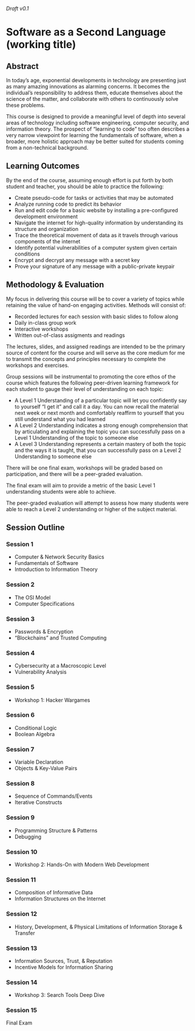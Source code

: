 _Draft v0.1_

# Software as a Second Language (working title)

## Abstract
In today’s age, exponential developments in technology are presenting just as many amazing innovations as alarming concerns. It becomes the individual’s responsibility to address them, educate themselves about the science of the matter, and collaborate with others to continuously solve these problems.

This course is designed to provide a meaningful level of depth into several areas of technology including software engineering, computer security, and information theory. The prospect of “learning to code” too often describes a very narrow viewpoint for learning the fundamentals of software, when a broader, more holistic approach may be better suited for students coming from a non-technical background.

## Learning Outcomes

By the end of the course, assuming enough effort is put forth by both student and teacher, you should be able to practice the following:

- Create pseudo-code for tasks or activities that may be automated
- Analyze running code to predict its behavior
- Run and edit code for a basic website by installing a pre-configured development environment
- Navigate the internet for high-quality information by understanding its structure and organization
- Trace the theoretical movement of data as it travels through various components of the internet
- Identify potential vulnerabilities of a computer system given certain conditions
- Encrypt and decrypt any message with a secret key
- Prove your signature of any message with a public-private keypair

## Methodology & Evaluation

My focus in delivering this course will be to cover a variety of topics while retaining the value of hand-on engaging activities. Methods will consist of:

- Recorded lectures for each session with basic slides to follow along
- Daily in-class group work
- Interactive workshops
- Written out-of-class assigments and readings

The lectures, slides, and assigned readings are intended to be the primary source of content for the course and will serve as the core medium for me to transmit the concepts and principles necessary to complete the workshops and exercises.

Group sessions will be instrumental to promoting the core ethos of the course which features the following peer-driven learning framework for each student to gauge their level of understanding on each topic:

- A Level 1 Understanding of a particular topic will let you confidently say to yourself “I get it” and call it a day. You can now recall the material next week or next month and comfortably reaffirm to yourself that you still understand what you had learned
- A Level 2 Understanding indicates a strong enough comprehension that by articulating and explaining the topic you can successfully pass on a Level 1 Understanding of the topic to someone else
- A Level 3 Understanding represents a certain mastery of both the topic and the ways it is taught, that you can successfully pass on a Level 2 Understanding to someone else

There will be one final exam, workshops will be graded based on participation, and there will be a peer-graded evaluation.

The final exam will aim to provide a metric of the basic Level 1 understanding students were able to achieve.

The peer-graded evaluation will attempt to assess how many students were able to reach a Level 2 understanding or higher of the subject material.

## Session Outline

### Session 1

- Computer & Network Security Basics
- Fundamentals of Software
- Introduction to Information Theory

### Session 2

- The OSI Model
- Computer Specifications

### Session 3

- Passwords & Encryption
- “Blockchains” and Trusted Computing

### Session 4

- Cybersecurity at a Macroscopic Level
- Vulnerability Analysis

### Session 5

- Workshop 1: Hacker Wargames

### Session 6

- Conditional Logic
- Boolean Algebra

### Session 7

- Variable Declaration
- Objects & Key-Value Pairs

### Session 8

- Sequence of Commands/Events
- Iterative Constructs

### Session 9

- Programming Structure & Patterns
- Debugging

### Session 10

- Workshop 2: Hands-On with Modern Web Development

### Session 11

- Composition of Informative Data
- Information Structures on the Internet

### Session 12

- History, Development, & Physical Limitations of Information Storage & Transfer

### Session 13

- Information Sources, Trust, & Reputation
- Incentive Models for Information Sharing

### Session 14

- Workshop 3: Search Tools Deep Dive

### Session 15

Final Exam

